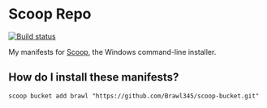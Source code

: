 # Scoop Repo

[![Build status](https://ci.appveyor.com/api/projects/status/ixsat3907ysx130p/branch/master?svg=true)](https://ci.appveyor.com/project/Brawl345/scoop-bucket/branch/master)

My manifests for [Scoop](https://scoop.sh), the Windows command-line installer.

How do I install these manifests?
---------------------------------

`scoop bucket add brawl "https://github.com/Brawl345/scoop-bucket.git"`
